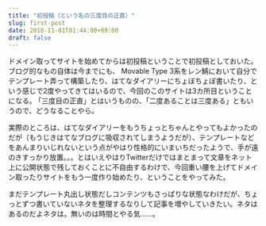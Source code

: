 ```yaml
---
title: "初投稿（という名の三度目の正直）"
slug: first-post
date: 2018-11-01T01:44:00+09:00
draft: false
---
```


ドメイン取ってサイトを始めてからは初投稿ということで初投稿としておいた。
ブログ的なもの自体は今までにも、 Movable Type 3系をレン鯖において自分でテンプレート弄って構築したり、はてなダイアリーにちょぼちょぼ書いたり、という感じで2度やってきてはいるので、今回のこのサイトは3カ所目ということになる。
｢三度目の正直」とはいうものの、「二度あることは三度ある」ともいうので、どうなることやら。

実際のところは、はてなダイアリーをもうちょっとちゃんとやってもよかったのだが（もうじきはてなブログに吸収されてしまうようだが）、テンプレートなどをあんまりいじれないという点がやはり性格的にいまいちだったようで、手が遠のきすっかり放置。。。とはいえやはりTwitterだけではまとまって文章をネット上に公開状態で残しておくことに不自由するわけで、今回重い腰を上げてドメイン取ったりサイトをもう一度作り始めたり、ということをやってみた。

まだテンプレート丸出し状態だしコンテンツもさっぱりな状態なわけだが、ちょっとずつ書いていないネタを整理するなりして記事を増やしていきたい。ネタはあるのだよネタは。無いのは時間とやる気……。

